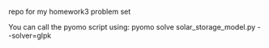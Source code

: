 repo for my homework3 problem set

You can call the pyomo script using: pyomo solve solar_storage_model.py --solver=glpk
